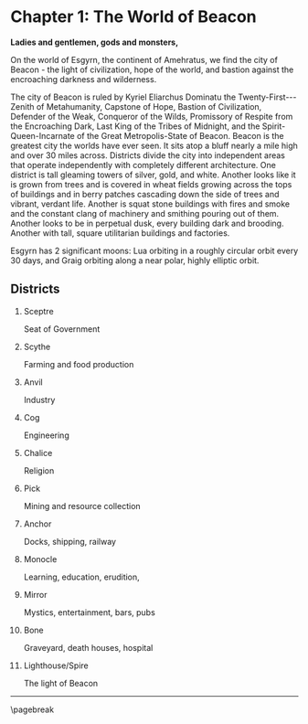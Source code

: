 # Chapter 1: The World of Beacon

**Ladies and gentlemen, gods and monsters,**

On the world of Esgyrn, the continent of Amehratus, we find the city of Beacon - the light of civilization, hope of the world, and bastion against the encroaching darkness and wilderness.

The city of Beacon is ruled by Kyriel Eliarchus Dominatu the Twenty-First---Zenith of Metahumanity, Capstone of Hope, Bastion of Civilization, Defender of the Weak, Conqueror of the Wilds, Promissory of Respite from the Encroaching Dark, Last King of the Tribes of Midnight, and the Spirit-Queen-Incarnate of the Great Metropolis-State of Beacon. Beacon is the greatest city the worlds have ever seen. It sits atop a bluff nearly a mile high and over 30 miles across. Districts divide the city into independent areas that operate independently with completely different architecture. One district is tall gleaming towers of silver, gold, and white. Another looks like it is grown from trees and is covered in wheat fields growing across the tops of buildings and in berry patches cascading down the side of trees and vibrant, verdant life. Another is squat stone buildings with fires and smoke and the constant clang of machinery and smithing pouring out of them. Another looks to be in perpetual dusk, every building dark and brooding. Another with tall, square utilitarian buildings and factories.

Esgyrn has 2 significant moons: Lua orbiting in a roughly circular orbit every 30 days, and Graig orbiting along a near polar, highly elliptic orbit.

## Districts

1. Sceptre

    Seat of Government

2. Scythe

    Farming and food production

3. Anvil

    Industry

4. Cog

    Engineering

5. Chalice

    Religion

6. Pick

    Mining and resource collection

7. Anchor

    Docks, shipping, railway

8. Monocle

    Learning, education, erudition,

9. Mirror

    Mystics, entertainment, bars, pubs

10. Bone

    Graveyard, death houses, hospital

11. Lighthouse/Spire

    The light of Beacon

* * * * * * * * * * * * * * * * * * * * * * * * * * * * * * * * * * * * * * * *

\pagebreak

